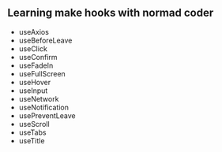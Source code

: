 ## Learning make hooks with normad coder

- useAxios
- useBeforeLeave
- useClick
- useConfirm
- useFadeIn
- useFullScreen
- useHover
- useInput
- useNetwork
- useNotification
- usePreventLeave
- useScroll
- useTabs
- useTitle
